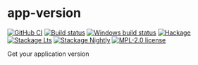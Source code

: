 # app-version

[![GitHub CI](https://github.com/kowainik/app-version/workflows/CI/badge.svg)](https://github.com/kowainik/app-version/actions)
[![Build status](https://img.shields.io/travis/kowainik/app-version.svg?logo=travis)](https://travis-ci.org/kowainik/app-version)
[![Windows build status](https://ci.appveyor.com/api/projects/status/github/kowainik/app-version?branch=master&svg=true)](https://ci.appveyor.com/project/kowainik/app-version)
[![Hackage](https://img.shields.io/hackage/v/app-version.svg?logo=haskell)](https://hackage.haskell.org/package/app-version)
[![Stackage Lts](http://stackage.org/package/app-version/badge/lts)](http://stackage.org/lts/package/app-version)
[![Stackage Nightly](http://stackage.org/package/app-version/badge/nightly)](http://stackage.org/nightly/package/app-version)
[![MPL-2.0 license](https://img.shields.io/badge/license-MPL--2.0-blue.svg)](LICENSE)

Get your application version

